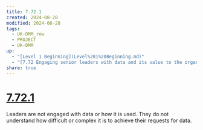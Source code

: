 ```yaml
---
title: 7.72.1
created: 2024-08-28
modified: 2024-08-28
tags:
  - UK-DMM_row
  - PROJECT
  - UK-DMM
up:
  - "[Level 1 Beginning](Level%201%20Beginning.md)"
  - "[7.72 Engaging senior leaders with data and its value to the organisation](7.72%20Engaging%20senior%20leaders%20with%20data%20and%20its%20value%20to%20the%20organisation.md)"
share: true
---
```

# [7.72.1](7.72.1.md)

Leaders are not engaged with data or how it is used. They do not understand how difficult or complex it is to achieve their requests for data.
